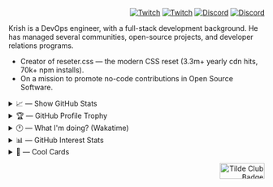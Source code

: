 <div align="right" width="80%">
<!--   <a href="https://twitch.tv/kkrishguptaa">
    <img alt="" src="https://github.com/kkrishguptaa/kkrishguptaa/assets/135469703/8504384e-5091-49d6-9071-a5ba36e4502f" >
  </a> -->

  <p>

[![Twitch](https://img.shields.io/twitch/status/kkrishguptaa?style=for-the-badge&logo=twitch&logoColor=%230E1627&labelColor=%23F5E1DF&color=%23E4C5C2#gh-light-mode-only)](https://twitch.tv/kkrishguptaa#gh-light-mode-only)
[![Twitch](https://img.shields.io/twitch/status/kkrishguptaa?style=for-the-badge&logo=twitch&logoColor=%23F5E1DF&labelColor=%230E1627&color=%230E1627#gh-dark-mode-only)](https://twitch.tv/kkrishguptaa#gh-dark-mode-only)
[![Discord](https://img.shields.io/discord/1117443309082771568?style=for-the-badge&logo=discord&logoColor=%230E1627&labelColor=%23F5E1DF&color=%23E4C5C2#gh-light-mode-only)](https://discord.com/invite/XKbtzF6kUs#gh-light-mode-only)
[![Discord](https://img.shields.io/discord/1117443309082771568?style=for-the-badge&logo=discord&logoColor=%23F5E1DF&labelColor=%230E1627&color=%230E1627#gh-dark-mode-only)](https://discord.com/invite/XKbtzF6kUs#gh-dark-mode-only)


  </p>
</div>

Krish is a DevOps engineer, with a full-stack development background. He has managed several communities, open-source projects, and developer relations programs.

- Creator of reseter.css ― the modern CSS reset (3.3m+ yearly cdn hits, 70k+ npm installs).
- On a mission to promote no-code contributions in Open Source Software.

<div>
<details>
  <summary>📈 ― Show GitHub Stats</summary>
  <br />
  <p align="center">
    <picture>
      <source
        width=400
        srcset="https://github-readme-stats.vercel.app/api?username=kkrishguptaa&show_icons=true&locale=en&count_private=true&include_all_commits=true&title_color=F5E1DF&text_color=F5E1DF&icon_color=F5E1DF&border_color=00000000&bg_color=0E1627&ring_color=F5E1DF&border_radius=0"
        media="(prefers-color-scheme: dark)"
        />
      <source
        width=400
        srcset="https://github-readme-stats.vercel.app/api?username=kkrishguptaa&show_icons=true&locale=en&count_private=true&include_all_commits=true&title_color=0E1627&text_color=0E1627&icon_color=0E1627&border_color=E4C5C2&bg_color=F5E1DF&ring_color=0E1627&border_radius=0"
        media="(prefers-color-scheme: light), (prefers-color-scheme: no-preference)"
        />
      <img width=400 src="https://github-readme-stats.vercel.app/api?username=kkrishguptaa&show_icons=true&locale=en&count_private=true&include_all_commits=true&title_color=0E1627&text_color=0E1627&icon_color=0E1627&border_color=E4C5C2&bg_color=F5E1DF&ring_color=0E1627&border_radius=0" />
    </picture>
    <picture>
      <source
        width=400
        srcset="https://github-readme-streak-stats.herokuapp.com?user=kkrishguptaa&border_radius=0&background=0E1627&border=00000000&stroke=7F6169&ring=F5E1DF&fire=F5E1DF&currStreakNum=F5E1DF&sideNums=F5E1DF&currStreakLabel=F5E1DF&sideLabels=F5E1DF&dates=F5E1DF&excludeDaysLabel=F5E1DF"
        media="(prefers-color-scheme: dark)"
        />
      <source
        width=400
        srcset="https://github-readme-streak-stats.herokuapp.com?user=kkrishguptaa&border_radius=0&background=F5E1DF&border=E4C5C2&stroke=E4C5C2&ring=0E1627&fire=0E1627&currStreakNum=0E1627&sideNums=0E1627&currStreakLabel=0E1627&sideLabels=0E1627&dates=0E1627&excludeDaysLabel=0E1627"
        media="(prefers-color-scheme: light), (prefers-color-scheme: no-preference)"
        />
      <img width=400 src="https://github-readme-streak-stats.herokuapp.com?user=kkrishguptaa&border_radius=0&background=F5E1DF&border=E4C5C2&stroke=E4C5C2&ring=0E1627&fire=0E1627&currStreakNum=0E1627&sideNums=0E1627&currStreakLabel=0E1627&sideLabels=0E1627&dates=0E1627&excludeDaysLabel=0E1627" />
    </picture>
  </p>
</details>
</div>

<div>
<details>
  <summary>🏆 ― GitHub Profile Trophy</summary>
  <br />
  <p align="center">
    <img align="center" src="https://github-profile-trophy.vercel.app/?username=kkrishguptaa&row=1&no-frame=true&no-bg=true" />
  </p>
</details>
</div>

<div>
<details>
  <summary>🕐 ― What I'm doing? (Wakatime)</summary>
  <br />
  <p>

<!--START_SECTION:waka-->

```txt
Markdown   6 hrs 22 mins   ██████████████▒░░░░░░░░░░   56.96 %
Other      4 hrs 37 mins   ██████████▒░░░░░░░░░░░░░░   41.37 %
CSS        11 mins         ▒░░░░░░░░░░░░░░░░░░░░░░░░   01.67 %
```

<!--END_SECTION:waka-->
    
  </p>
</details>
</div>

<div>
<details>
  <summary>📊 ― GitHub Interest Stats</summary>
  <br />
  <p align="center">
      <picture>
          <source
              width=400
              srcset="https://stats.quira.sh/kkrishguptaa/github?theme=dark"
              media="(prefers-color-scheme: dark)"
              />
          <source
              width=400
              srcset="https://stats.quira.sh/kkrishguptaa/github?theme=light"
              media="(prefers-color-scheme: light), (prefers-color-scheme: no-preference)"
              />
          <img width=400 src="https://stats.quira.sh/kkrishguptaa/github?theme=light" />
      </picture>
      <picture>
          <source
              width=400
              srcset="https://stats.quira.sh/kkrishguptaa/dependencies?theme=dark"
              media="(prefers-color-scheme: dark)"
              />
          <source
              width=400
              srcset="https://stats.quira.sh/kkrishguptaa/dependencies?theme=light"
              media="(prefers-color-scheme: light), (prefers-color-scheme: no-preference)"
              />
          <img width=400 src="https://stats.quira.sh/kkrishguptaa/dependencies?theme=light" />
      </picture>
      <picture>
          <source
              width=400
              srcset="https://stats.quira.sh/kkrishguptaa/topics-over-time?theme=dark"
              media="(prefers-color-scheme: dark)"
              />
          <source
              width=400
              srcset="https://stats.quira.sh/kkrishguptaa/topics-over-time?theme=light"
              media="(prefers-color-scheme: light), (prefers-color-scheme: no-preference)"
              />
          <img width=400 src="https://stats.quira.sh/kkrishguptaa/topics-over-time?theme=light" />
      </picture>
      <picture>
          <source
              width=400
              srcset="https://stats.quira.sh/kkrishguptaa/languages-over-time?theme=dark"
              media="(prefers-color-scheme: dark)"
              />
          <source
              width=400
              srcset="https://stats.quira.sh/kkrishguptaa/languages-over-time?theme=light"
              media="(prefers-color-scheme: light), (prefers-color-scheme: no-preference)"
              />
          <img width=400 src="https://stats.quira.sh/kkrishguptaa/languages-over-time?theme=light" />
      </picture>
  </p>
</details>
</div>

<div>
<details>
  <summary>🎴 ― Cool Cards</summary>
  <br />
  <p>
    <a href="https://app.daily.dev/kkrishguptaa"><img src="https://api.daily.dev/devcards/v2/ss6WFJc85JAQGKNKiGWSL.png?type=default&r=42q" width="178" alt="krish's Dev Card"/></a>
  </p>
</details>
</div>

<div align="right">
<p><a href="https://tilde.club/~xkrishguptaa/"><img src="http://tilde.club/~zarate/tildeclub.gif" border="0" width="88" height="31" alt="Tilde Club Badge"></a></p>
</div>

